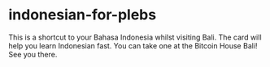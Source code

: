 # indonesian-for-plebs
This is a shortcut to your Bahasa Indonesia whilst visiting Bali. The card will help you learn Indonesian fast. You can take one at the Bitcoin House Bali! See you there.
